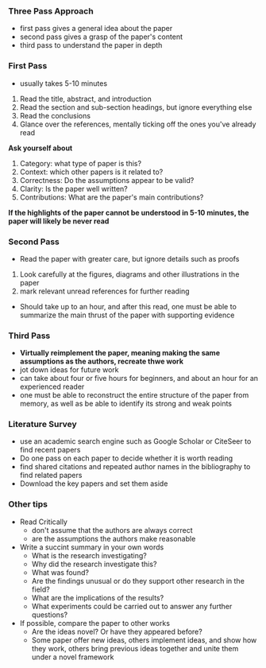 ### Three Pass Approach

- first pass gives a general idea about the paper
- second pass gives a grasp of the paper's content
- third pass to understand the paper in depth

### First Pass

- usually takes 5-10 minutes

1. Read the title, abstract, and introduction
2. Read the section and sub-section headings, but ignore everything else
3. Read the conclusions
4. Glance over the references, mentally ticking off the ones you've already read

**Ask yourself about**

1. Category: what type of paper is this?
2. Context: which other papers is it related to?
3. Correctness: Do the assumptions appear to be valid?
4. Clarity: Is the paper well written?
5. Contributions: What are the paper's main contributions?

**If the highlights of the paper cannot be understood in 5-10 minutes, the paper will likely be never read**

### Second Pass

- Read the paper with greater care, but ignore details such as proofs

1. Look carefully at the figures, diagrams and other illustrations in the paper
2. mark relevant unread references for further reading

- Should take up to an hour, and after this read, one must be able to summarize the main thrust of the paper with supporting evidence

### Third Pass

- **Virtually reimplement the paper, meaning making the same assumptions as the authors, recreate thwe work**
- jot down ideas for future work
- can take about four or five hours for beginners, and about an hour for an experienced reader
- one must be able to reconstruct the entire structure of the paper from memory, as well as be able to identify its strong and weak points

### Literature Survey

- use an academic search engine such as Google Scholar or CiteSeer to find recent papers
- Do one pass on each paper to decide whether it is worth reading
- find shared citations and repeated author names in the bibliography to find related papers
- Download the key papers and set them aside

### Other tips

- Read Critically
  - don't assume that the authors are always correct
  - are the assumptions the authors make reasonable
- Write a succint summary in your own words
  - What is the research investigating?
  - Why did the research investigate this?
  - What was found?
  - Are the findings unusual or do they support other research in the field?
  - What are the implications of the results?
  - What experiments could be carried out to answer any further questions?
- If possible, compare the paper to other works
  - Are the ideas novel? Or have they appeared before?
  - Some paper offer new ideas, others implement ideas, and show how they work, others bring previous ideas together and unite them under a novel framework

